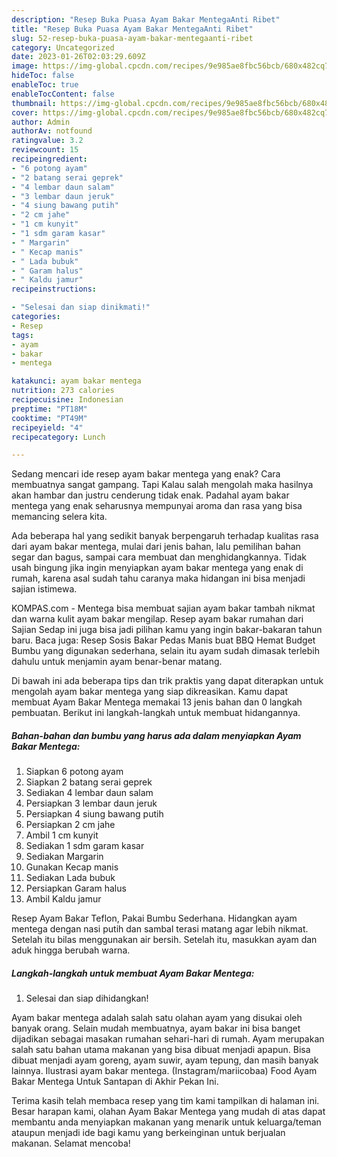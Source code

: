 ```yaml
---
description: "Resep Buka Puasa Ayam Bakar MentegaAnti Ribet"
title: "Resep Buka Puasa Ayam Bakar MentegaAnti Ribet"
slug: 52-resep-buka-puasa-ayam-bakar-mentegaanti-ribet
category: Uncategorized
date: 2023-01-26T02:03:29.609Z
image: https://img-global.cpcdn.com/recipes/9e985ae8fbc56bcb/680x482cq70/ayam-bakar-mentega-foto-resep-utama.jpg
hideToc: false
enableToc: true
enableTocContent: false
thumbnail: https://img-global.cpcdn.com/recipes/9e985ae8fbc56bcb/680x482cq70/ayam-bakar-mentega-foto-resep-utama.jpg
cover: https://img-global.cpcdn.com/recipes/9e985ae8fbc56bcb/680x482cq70/ayam-bakar-mentega-foto-resep-utama.jpg
author: Admin
authorAv: notfound
ratingvalue: 3.2
reviewcount: 15
recipeingredient:
- "6 potong ayam"
- "2 batang serai geprek"
- "4 lembar daun salam"
- "3 lembar daun jeruk"
- "4 siung bawang putih"
- "2 cm jahe"
- "1 cm kunyit"
- "1 sdm garam kasar"
- " Margarin"
- " Kecap manis"
- " Lada bubuk"
- " Garam halus"
- " Kaldu jamur"
recipeinstructions:

- "Selesai dan siap dinikmati!"
categories:
- Resep
tags:
- ayam
- bakar
- mentega

katakunci: ayam bakar mentega 
nutrition: 273 calories
recipecuisine: Indonesian
preptime: "PT18M"
cooktime: "PT49M"
recipeyield: "4"
recipecategory: Lunch

---
```



Sedang mencari ide resep ayam bakar mentega yang enak? Cara membuatnya sangat gampang. Tapi Kalau salah mengolah maka hasilnya akan hambar dan justru cenderung tidak enak. Padahal ayam bakar mentega yang enak seharusnya mempunyai aroma dan rasa yang bisa memancing selera kita.


Ada beberapa hal yang sedikit banyak berpengaruh terhadap kualitas rasa dari ayam bakar mentega, mulai dari jenis bahan, lalu pemilihan bahan segar dan bagus, sampai cara membuat dan menghidangkannya. Tidak usah bingung jika ingin menyiapkan ayam bakar mentega yang enak di rumah, karena asal sudah tahu caranya maka hidangan ini bisa menjadi sajian istimewa.

KOMPAS.com - Mentega bisa membuat sajian ayam bakar tambah nikmat dan warna kulit ayam bakar mengilap. Resep ayam bakar rumahan dari Sajian Sedap ini juga bisa jadi pilihan kamu yang ingin bakar-bakaran tahun baru. Baca juga: Resep Sosis Bakar Pedas Manis buat BBQ Hemat Budget Bumbu yang digunakan sederhana, selain itu ayam sudah dimasak terlebih dahulu untuk menjamin ayam benar-benar matang.


Di bawah ini ada beberapa tips dan trik praktis yang dapat diterapkan untuk mengolah ayam bakar mentega yang siap dikreasikan. Kamu dapat membuat Ayam Bakar Mentega memakai 13 jenis bahan dan 0 langkah pembuatan. Berikut ini langkah-langkah untuk membuat hidangannya.

<!--inarticleads1-->

##### Bahan-bahan dan bumbu yang harus ada dalam menyiapkan Ayam Bakar Mentega:

1. Siapkan 6 potong ayam
1. Siapkan 2 batang serai geprek
1. Sediakan 4 lembar daun salam
1. Persiapkan 3 lembar daun jeruk
1. Persiapkan 4 siung bawang putih
1. Persiapkan 2 cm jahe
1. Ambil 1 cm kunyit
1. Sediakan 1 sdm garam kasar
1. Sediakan  Margarin
1. Gunakan  Kecap manis
1. Sediakan  Lada bubuk
1. Persiapkan  Garam halus
1. Ambil  Kaldu jamur


Resep Ayam Bakar Teflon, Pakai Bumbu Sederhana. Hidangkan ayam mentega dengan nasi putih dan sambal terasi matang agar lebih nikmat. Setelah itu bilas menggunakan air bersih. Setelah itu, masukkan ayam dan aduk hingga berubah warna. 

<!--inarticleads2-->

##### Langkah-langkah untuk membuat Ayam Bakar Mentega:


1. Selesai dan siap dihidangkan!

Ayam bakar mentega adalah salah satu olahan ayam yang disukai oleh banyak orang. Selain mudah membuatnya, ayam bakar ini bisa banget dijadikan sebagai masakan rumahan sehari-hari di rumah. Ayam merupakan salah satu bahan utama makanan yang bisa dibuat menjadi apapun. Bisa dibuat menjadi ayam goreng, ayam suwir, ayam tepung, dan masih banyak lainnya. Ilustrasi ayam bakar mentega. (Instagram/mariicobaa) Food Ayam Bakar Mentega Untuk Santapan di Akhir Pekan Ini. 

Terima kasih telah membaca resep yang tim kami tampilkan di halaman ini. Besar harapan kami, olahan Ayam Bakar Mentega yang mudah di atas dapat membantu anda menyiapkan makanan yang menarik untuk keluarga/teman ataupun menjadi ide bagi kamu yang berkeinginan untuk berjualan makanan. Selamat mencoba!
